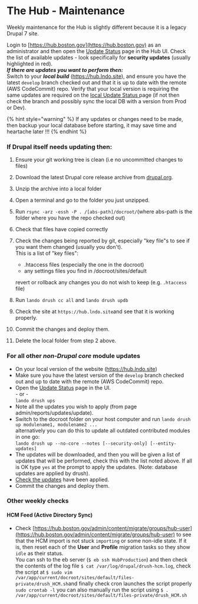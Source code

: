 # The Hub - Maintenance

Weekly maintenance for the Hub is slightly different because it is a legacy Drupal 7 site.

Login to [https://hub.boston.gov](https://hub.boston.gov) as an administrator and then open the [Update Status](https://hub.boston.gov/admin/reports/updates/update) page in the Hub UI.  Check the list of available updates - look specifically for **security updates** (usually highlighted in red).\
_**If there are updates you want to perform then:**_\
Switch to your _**local build**_  (https://hub.lndo.site), and ensure you have the latest `develop` branch checked out and that it is up to date with the remote (AWS CodeCommit) repo.  Verify that your local version is requiring the same updates are required on the [local Update Status ](https://hub.lndo.site/admin/reports/updates/update)page (if not then check the branch and possibly sync the local DB with a version from Prod or Dev).

{% hint style="warning" %}
If any updates or changes need to be made, then backup your local database before starting, it may save time and heartache later !!!
{% endhint %}

### **If Drupal itself needs updating then:**

1. Ensure your git working tree is clean (i.e no uncommitted changes to files)
2. Download the latest Drupal core release archive from [drupal.org](https://www.drupal.org/project/drupal/releases?version=7).
3. Unzip the archive into a local folder
4. Open a terminal and go to the folder you just unzipped.
5. Run `rsync -arz -essh -P . /[abs-path]/docroot/`(where abs-path is the folder where you have the repo checked out)
6. Check that files have copied correctly
7.  Check the changes being reported by git, especially "key file"s to see if you want them changed (usually you don't).  \
    This is a list of "key files":

    * .htaccess files (especially the one in the docroot)
    * any settings files you find in /docroot/sites/default

    revert or rollback any changes you do not wish to keep (e.g. `.htaccess` file)&#x20;
8. Run `lando drush cc all` and `lando drush updb`
9. Check the site at `https://hub.lndo.site`and see that it is working properly.
10. Commit the changes and deploy them.
11. Delete the local folder from step 2 above.

### **For all other **_**non-Drupal core**_** module updates**

* On your local version of the website (https://hub.lndo.site)
* Make sure you have the latest version of the `develop` branch checked out and up to date with the remote (AWS CodeCommit) repo.
* Open the [Update Status](https://hub.lndo.site/admin/reports/updates/update) page in the UI.\
  &#x20;\- or -\
  `lando drush ups`
* Note all the updates you wish to apply (from page admin/reports/updates/update).
* Switch to the docroot folder on your host computer and run `lando drush up modulename1, modulename2 ...`\
  alternatively you can do this to update all outdated contributed modules in one go:\
  `lando drush up --no-core --notes [--security-only] [--entity-updates]`
* The updates will be downloaded, and then you will be given a list of updates that will be performed, check this with the list noted above. If all is OK type `yes` at the prompt to apply the updates. (Note: database updates are applied by drush).
* [Check the updates](https://hub.lndo.site/admin/reports/updates/update) have been applied.
* Commit the changes and deploy them.

### Other weekly checks

#### HCM Feed (Active Directory Sync)

* Check [https://hub.boston.gov/admin/content/migrate/groups/hub-user](https://hub.boston.gov/admin/content/migrate/groups/hub-user) to see that the HCM import is not stuck `importing` or some non-idle state.  If it is, then reset each of the **User** and **Profile** migration tasks so they show `idle` as their status.\
  You can ssh to the eb server (`$ eb ssh HubProduction`) and then check the contents of the log file `$ cat /var/log/drupal/drush-hcm.log`, check the script at `$ sudo vim /var/app/current/docroot/sites/default/files-private/drush_HCM.sh`and finally check cron launches the script properly `sudo crontab -l` you can also manually run the script using `$ . /var/app/current/docroot/sites/default/files-private/drush_HCM.sh`
